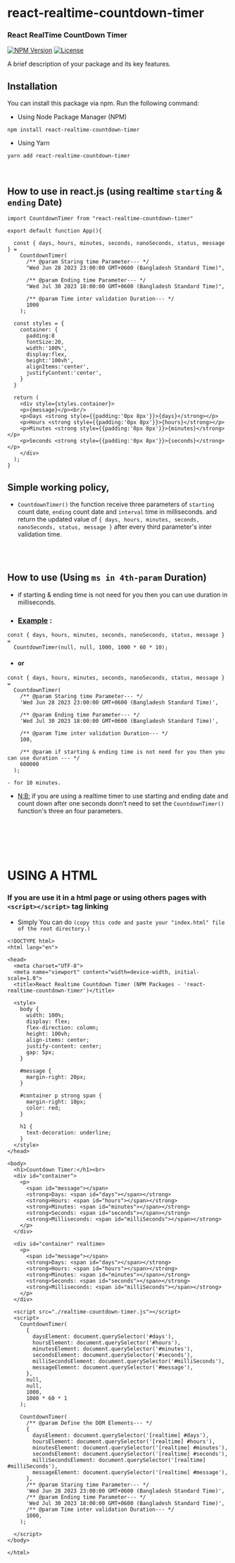# react-realtime-countdown-timer

### React RealTime CountDown Timer

[![NPM Version](https://img.shields.io/npm/v/react-realtime-countdown-timer.svg)](https://www.npmjs.com/package/react-realtime-countdown-timer)
[![License](https://img.shields.io/npm/l/react-realtime-countdown-timer.svg)](https://github.com/AmirWorkplace/react-realtime-countdown-timer)

A brief description of your package and its key features.

## Installation

You can install this package via npm. Run the following command:

- Using Node Package Manager (NPM)

```shell
npm install react-realtime-countdown-timer
```

- Using Yarn

```shell
yarn add react-realtime-countdown-timer
```

<br/>

## How to use in react.js (using realtime `starting` & `ending` Date)

```
import CountdownTimer from "react-realtime-countdown-timer"

export default function App(){

  const { days, hours, minutes, seconds, nanoSeconds, status, message } =
    CountdownTimer(
      /** @param Staring time Parameter--- */
      "Wed Jun 28 2023 23:00:00 GMT+0600 (Bangladesh Standard Time)",

      /** @param Ending time Parameter--- */
      "Wed Jul 30 2023 18:00:00 GMT+0600 (Bangladesh Standard Time)",

      /** @param Time inter validation Duration--- */
      1000
    );

  const styles = {
    container: {
      padding:8
      fontSize:20,
      width:'100%',
      display:flex,
      height:'100vh',
      alignItems:'center',
      justifyContent:'center',
    }
  }

  return (
    <div style={styles.container}>
    <p>{message}</p><br/>
    <p>Days <strong style={{padding:'0px 8px'}}>{days}</strong></p>
    <p>Hours <strong style={{padding:'0px 8px'}}>{hours}</strong></p>
    <p>Minutes <strong style={{padding:'0px 8px'}}>{minutes}</strong></p>
    <p>Seconds <strong style={{padding:'0px 8px'}}>{seconds}</strong></p>
    </div>
  );
}
```

## Simple working policy,

- `CountdownTimer()` the function receive three parameters of `starting` count date, `ending` count date and `interval` time in milliseconds. and return the updated value of `{ days, hours, minutes, seconds, nanoSeconds, status, message }` after every third parameter's inter validation time.

<br/> <br/>

## How to use (Using `ms in 4th-param` Duration)

- if starting & ending time is not need for you then you can use duration in milliseconds.

- ### [Example](#) :

```
const { days, hours, minutes, seconds, nanoSeconds, status, message } =
  CountdownTimer(null, null, 1000, 1000 * 60 * 10);
```

- #### or

```
const { days, hours, minutes, seconds, nanoSeconds, status, message } =
  CountdownTimer(
    /** @param Staring time Parameter--- */
    'Wed Jun 28 2023 23:00:00 GMT+0600 (Bangladesh Standard Time)',

    /** @param Ending time Parameter--- */
    'Wed Jul 30 2023 18:00:00 GMT+0600 (Bangladesh Standard Time)',

    /** @param Time inter validation Duration--- */
    100,

    /** @param if starting & ending time is not need for you then you can use duration --- */
    600000
  );

- for 10 minutes.

```

- [N:B:](#) if you are using a realtime timer to use starting and ending date and count down after one seconds donn't need to set the `CountdownTimer()` function's three an four parameters.

<br/><br/><br/><br/>

# USING A HTML

### If you are use it in a html page or using others pages with `<script></script>` tag linking

- Simply You can do `(copy this code and paste your "index.html" file of the root directory.)`

```
<!DOCTYPE html>
<html lang="en">

<head>
  <meta charset="UTF-8">
  <meta name="viewport" content="width=device-width, initial-scale=1.0">
  <title>React Realtime Countdown Timer (NPM Packages - 'react-realtime-countdown-timer')</title>

  <style>
    body {
      width: 100%;
      display: flex;
      flex-direction: column;
      height: 100vh;
      align-items: center;
      justify-content: center;
      gap: 5px;
    }

    #message {
      margin-right: 20px;
    }

    #container p strong span {
      margin-right: 10px;
      color: red;
    }

    h1 {
      text-decoration: underline;
    }
  </style>
</head>

<body>
  <h1>Countdown Timer:</h1><br>
  <div id="container">
    <p>
      <span id="message"></span>
      <strong>Days: <span id="days"></span></strong>
      <strong>Hours: <span id="hours"></span></strong>
      <strong>Minutes: <span id="minutes"></span></strong>
      <strong>Seconds: <span id="seconds"></span></strong>
      <strong>Milliseconds: <span id="milliSeconds"></span></strong>
    </p>
  </div>

  <div id="container" realtime>
    <p>
      <span id="message"></span>
      <strong>Days: <span id="days"></span></strong>
      <strong>Hours: <span id="hours"></span></strong>
      <strong>Minutes: <span id="minutes"></span></strong>
      <strong>Seconds: <span id="seconds"></span></strong>
      <strong>Milliseconds: <span id="milliSeconds"></span></strong>
    </p>
  </div>

  <script src="./realtime-countdown-timer.js"></script>
  <script>
    CountdownTimer(
      {
        daysElement: document.querySelector('#days'),
        hoursElement: document.querySelector('#hours'),
        minutesElement: document.querySelector('#minutes'),
        secondsElement: document.querySelector('#seconds'),
        milliSecondsElement: document.querySelector('#milliSeconds'),
        messageElement: document.querySelector('#message'),
      },
      null,
      null,
      1000,
      1000 * 60 * 1
    );

    CountdownTimer(
      /** @param Define the DOM Elements--- */
      {
        daysElement: document.querySelector('[realtime] #days'),
        hoursElement: document.querySelector('[realtime] #hours'),
        minutesElement: document.querySelector('[realtime] #minutes'),
        secondsElement: document.querySelector('[realtime] #seconds'),
        milliSecondsElement: document.querySelector('[realtime] #milliSeconds'),
        messageElement: document.querySelector('[realtime] #message'),
      },
      /** @param Staring time Parameter--- */
      'Wed Jun 28 2023 23:00:00 GMT+0600 (Bangladesh Standard Time)',
      /** @param Ending time Parameter--- */
      'Wed Jul 30 2023 18:00:00 GMT+0600 (Bangladesh Standard Time)',
      /** @param Time inter validation Duration--- */
      1000,
    );

  </script>
</body>

</html>

```
